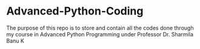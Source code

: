# Advanced-Python-Coding
The purpose of this repo is to store and contain all the codes done through my course in Advanced Python Programming under Professor Dr. Sharmila Banu K
